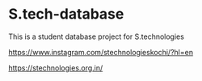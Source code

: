 # S.tech-database
This is a student database project for S.technologies

https://www.instagram.com/stechnologieskochi/?hl=en

https://stechnologies.org.in/
